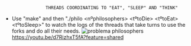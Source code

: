                     THREADS COORDINATING TO "EAT", "SLEEP" AND "THINK"

- Use "make" and then "./philo <nºphilosophers> <tºtoDie> <tºtoEat> <tºtoSleep>" to watch the logs of the threads that take turns to use the forks and do all their needs.
![problema philosophers](https://imgur.com/a/DikC1vA.jpg)
https://youtu.be/d7RizhxT5fA?feature=shared

